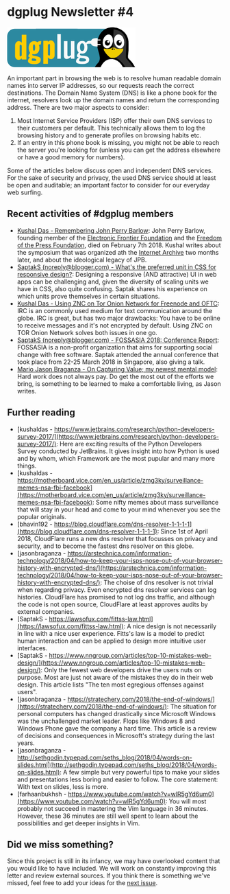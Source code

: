 
dgplug Newsletter \#4
============================================

![dgplug logo][img:logo]

An important part in browsing the web is to resolve human readable domain names into server IP addresses, so our requests reach the correct destinations. The Domain Name System (DNS) is like a phone book for the internet, resolvers look up the domain names and return the corresponding address.
There are two major aspects to consider:

1. Most Internet Service Providers (ISP) offer their own DNS services to their customers per default. This technically allows them to log the browsing history and to generate profiles on browsing habits etc.
2. If an entry in this phone book is missing, you might not be able to reach the server you're looking for (unless you can get the address elsewhere or have a good memory for numbers).

Some of the articles below discuss open and independent DNS services. For the sake of security and privacy, the used DNS service should at least be open and auditable; an important factor to consider for our everyday web surfing.

Recent activities of \#dgplug members
----------------------------------------------

- [Kushal Das - Remembering John Perry Barlow](https://kushaldas.in/posts/remembering-john-perry-barlow.html): John Perry Barlow, founding member of the [Electronic Frontier Foundation][link:EFF] and the [Freedom of the Press Foundation][link:FotP], died on February 7th 2018. Kushal writes about the symposium that was organized ath the [Internet Archive][link:archive] two months later, and about the ideological legacy of JPB.
- [SaptakS (noreply@blogger.com) - What's the preferred unit in CSS for responsive design?](https://saptak013.blogspot.com/2018/04/preferred-unit-in-css.html): Designing a responsive (AND attractive) UI in web apps can be challenging and, given the diversity of scaling units we have in CSS, also quite confusing. Saptak shares his experience on which units prove themselves in certain situations.
- [Kushal Das - Using ZNC on Tor Onion Network for Freenode and OFTC](https://kushaldas.in/posts/using-znc-on-tor-onion-network-for-freenode-and-oftc.html): IRC is an commonly used medium for text communication around the globe. IRC is great, but has two major drawbacks: You have to be online to receive messages and it's not encrypted by default. Using ZNC on TOR Onion Network solves both issues in one go.
- [SaptakS (noreply@blogger.com) - FOSSASIA 2018: Conference Report](https://saptak013.blogspot.com/2018/04/fossasia-2018-conference-report.html): FOSSASIA is a non-profit organization that aims for supporting social change with free software. Saptak attended the annual conference that took place from 22-25 March 2018 in Singapore, also giving a talk. 
- [Mario Jason Braganza - On Capturing Value; my newest mental model](https://janusworx.com/on-capturing-value/): Hard work does not always pay. Do get the most out of the efforts we bring, is something to be learned to make a comfortable living, as Jason writes.


Further reading
-------------------

- [kushaldas - https://www.jetbrains.com/research/python-developers-survey-2017/](https://www.jetbrains.com/research/python-developers-survey-2017/): Here are exciting results of the Python Developers Survey conducted by JetBrains. It gives insight into how Python is used and by whom, which Framework are the most pupular and many more things.
- [kushaldas - https://motherboard.vice.com/en_us/article/zmg3ky/surveillance-memes-nsa-fbi-facebook](https://motherboard.vice.com/en_us/article/zmg3ky/surveillance-memes-nsa-fbi-facebook): Some nifty memes about mass surveillance that will stay in your head and come to your mind whenever you see the popular originals. 
- [bhavin192 - https://blog.cloudflare.com/dns-resolver-1-1-1-1](https://blog.cloudflare.com/dns-resolver-1-1-1-1): Since 1st of April 2018, CloudFlare runs a new dns resolver that focusses on privacy and security, and to become the fastest dns resolver on this globe.
- [jasonbraganza - https://arstechnica.com/information-technology/2018/04/how-to-keep-your-isps-nose-out-of-your-browser-history-with-encrypted-dns/](https://arstechnica.com/information-technology/2018/04/how-to-keep-your-isps-nose-out-of-your-browser-history-with-encrypted-dns/): The choise of dns resolver is not trivial when regarding privacy. Even encrypted dns resolver services can log histories. CloudFlare has promised to not log dns traffic, and although the code is not open source, CloudFlare at least approves audits by external companies.
- [SaptakS - https://lawsofux.com/fittss-law.html](https://lawsofux.com/fittss-law.html): A nice design is not necessarily in line with a nice user experience. Fitts's law is a model to predict human interaction and can be applied to design more intuitive user interfaces.
- [SaptakS - https://www.nngroup.com/articles/top-10-mistakes-web-design/](https://www.nngroup.com/articles/top-10-mistakes-web-design/): Only the fewest web developers drive the users nuts on purpose. Most are just not aware of the mistakes they do in their web design. This article lists "The ten most egregious offenses against users".
- [jasonbraganza - https://stratechery.com/2018/the-end-of-windows/](https://stratechery.com/2018/the-end-of-windows/): The situation for personal computers has changed drastically since Microsoft Windows was the unchallenged market leader. Flops like Windows 8 and Windows Phone gave the company a hard time. This article is a review of decisions and consequences in Microsoft's strategy during the last years.
- [jasonbraganza - http://sethgodin.typepad.com/seths_blog/2018/04/words-on-slides.html](http://sethgodin.typepad.com/seths_blog/2018/04/words-on-slides.html): A few simple but very powerful tips to make your slides and presentations less boring and easier to follow. The core statement: With text on slides, less is more.
- [farhaanbukhsh - https://www.youtube.com/watch?v=wlR5gYd6um0](https://www.youtube.com/watch?v=wlR5gYd6um0): You will most probably not succeed in mastering the Vim language in 36 minutes. However, these 36 minutes are still well spent to learn about the possibilities and get deeper insights in Vim.


Did we miss something?
---------------------------

Since this project is still in its infancy, we may have overlooked content that you would like to have included. We will work on constantly improving this letter and review external sources. If you think there is something we've missed, feel free to add your ideas for the [next issue][link:next_issue].


[img:logo]: ../../static/img/dgplug_logo.png
[link:dgplug]: https://dgplug.org
[link:planet]: http://planet.dgplug.org
[link:students_planet]: http://students.planet.dgplug.org
[link:next_issue]: https://github.com/dgplug/newsletter/issues/11
[link:FotP]: https://freedom.press 
[link:EFF]: https://www.eff.org
[link:archive]: https://archive.org
